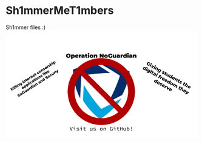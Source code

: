 # Sh1mmerMeT1mbers
Sh1mmer files :)
![Operation NoGuardian in Sh1mmerMeT1mbers](/src/Operation%20NoGuardian%20Banner.png "Banner")
